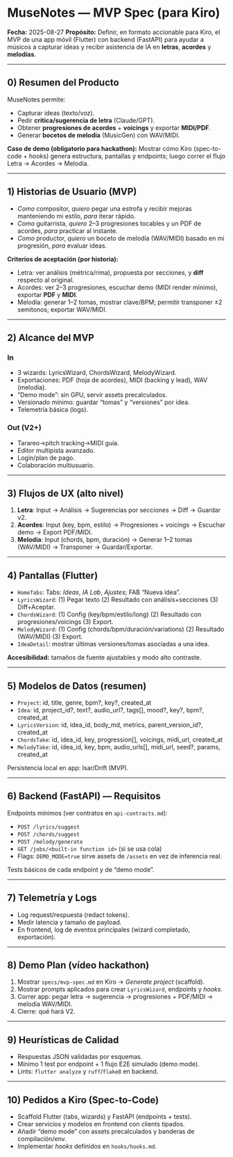 # MuseNotes — MVP Spec (para Kiro)
**Fecha:** 2025-08-27
**Propósito:** Definir, en formato accionable para Kiro, el MVP de una app móvil (Flutter) con backend (FastAPI) para ayudar a músicos a capturar ideas y recibir asistencia de IA en **letras**, **acordes** y **melodías**.

---

## 0) Resumen del Producto
MuseNotes permite:
- Capturar ideas (texto/voz).
- Pedir **crítica/sugerencia de letra** (Claude/GPT).
- Obtener **progresiones de acordes** + **voicings** y exportar **MIDI/PDF**.
- Generar **bocetos de melodía** (MusicGen) con WAV/MIDI.

**Caso de demo (obligatorio para hackathon):**
Mostrar cómo Kiro (spec-to-code + hooks) genera estructura, pantallas y endpoints; luego correr el flujo Letra → Acordes → Melodía.

---

## 1) Historias de Usuario (MVP)
- *Como* compositor, *quiero* pegar una estrofa y recibir mejoras manteniendo mi estilo, *para* iterar rápido.
- *Como* guitarrista, *quiero* 2–3 progresiones tocables y un PDF de acordes, *para* practicar al instante.
- *Como* productor, *quiero* un boceto de melodía (WAV/MIDI) basado en mi progresión, *para* evaluar ideas.

**Criterios de aceptación (por historia):**
- Letra: ver análisis (métrica/rima), propuesta por secciones, y **diff** respecto al original.
- Acordes: ver 2–3 progresiones, escuchar demo (MIDI render mínimo), exportar **PDF** y **MIDI**.
- Melodía: generar 1–2 tomas, mostrar clave/BPM; permitir transponer ±2 semitonos; exportar WAV/MIDI.

---

## 2) Alcance del MVP
### In
- 3 wizards: LyricsWizard, ChordsWizard, MelodyWizard.
- Exportaciones: PDF (hoja de acordes), MIDI (backing y lead), WAV (melodía).
- “Demo mode”: sin GPU, servir assets precalculados.
- Versionado mínimo: guardar “tomas” y “versiones” por idea.
- Telemetría básica (logs).

### Out (V2+)
- Tarareo→pitch tracking→MIDI guía.
- Editor multipista avanzado.
- Login/plan de pago.
- Colaboración multiusuario.

---

## 3) Flujos de UX (alto nivel)
1. **Letra**: Input → Análisis → Sugerencias por secciones → Diff → Guardar v2.
2. **Acordes**: Input (key, bpm, estilo) → Progresiones + voicings → Escuchar demo → Export PDF/MIDI.
3. **Melodía**: Input (chords, bpm, duración) → Generar 1–2 tomas (WAV/MIDI) → Transponer → Guardar/Exportar.

---

## 4) Pantallas (Flutter)
- `HomeTabs`: Tabs: *Ideas*, *IA Lab*, *Ajustes*; FAB “Nueva idea”.
- `LyricsWizard`: (1) Pegar texto (2) Resultado con análisis+secciones (3) Diff+Aceptar.
- `ChordsWizard`: (1) Config (key/bpm/estilo/long) (2) Resultado con progresiones/voicings (3) Export.
- `MelodyWizard`: (1) Config (chords/bpm/duración/variations) (2) Resultado (WAV/MIDI) (3) Export.
- `IdeaDetail`: mostrar últimas versiones/tomas asociadas a una idea.

**Accesibilidad:** tamaños de fuente ajustables y modo alto contraste.

---

## 5) Modelos de Datos (resumen)
- `Project`: id, title, genre, bpm?, key?, created_at
- `Idea`: id, project_id?, text?, audio_url?, tags[], mood?, key?, bpm?, created_at
- `LyricsVersion`: id, idea_id, body_md, metrics, parent_version_id?, created_at
- `ChordsTake`: id, idea_id, key, progression[], voicings, midi_url, created_at
- `MelodyTake`: id, idea_id, key, bpm, audio_urls[], midi_url, seed?, params, created_at

Persistencia local en app: Isar/Drift (MVP).

---

## 6) Backend (FastAPI) — Requisitos
Endpoints mínimos (ver contratos en `api-contracts.md`):
- `POST /lyrics/suggest`
- `POST /chords/suggest`
- `POST /melody/generate`
- `GET /jobs/<built-in function id>` (si se usa cola)
- Flags: `DEMO_MODE=true` sirve assets de `/assets` en vez de inferencia real.

Tests básicos de cada endpoint y de “demo mode”.

---

## 7) Telemetría y Logs
- Log request/respuesta (redact tokens).
- Medir latencia y tamaño de payload.
- En frontend, log de eventos principales (wizard completado, exportación).

---

## 8) Demo Plan (vídeo hackathon)
1) Mostrar `specs/mvp-spec.md` en Kiro → *Generate project* (scaffold).  
2) Mostrar prompts aplicados para crear `LyricsWizard`, endpoints y *hooks*.  
3) Correr app: pegar letra → sugerencia → progresiones + PDF/MIDI → melodía WAV/MIDI.  
4) Cierre: qué hará V2.

---

## 9) Heurísticas de Calidad
- Respuestas JSON validadas por esquemas.  
- Mínimo 1 test por endpoint + 1 flujo E2E simulado (demo mode).  
- Lints: `flutter analyze` y `ruff`/`flake8` en backend.

---

## 10) Pedidos a Kiro (Spec-to-Code)
- Scaffold Flutter (tabs, wizards) y FastAPI (endpoints + tests).  
- Crear servicios y modelos en frontend con clients tipados.  
- Añadir “demo mode” con assets precalculados y banderas de compilación/env.  
- Implementar *hooks* definidos en `hooks/hooks.md`.
